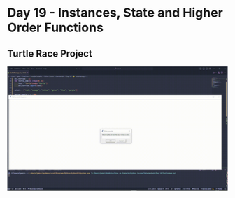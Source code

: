 # Day 19 - Instances, State and Higher Order Functions

## Turtle Race Project
![TurtleRaceGif](TurtleRaceGif.gif)

